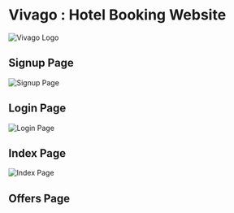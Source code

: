 # Vivago : Hotel Booking Website

![Vivago Logo](https://github.com/sgrmshrsm7/webprogramminglab/blob/master/sem3/Pract6/Images/Vivago.png)


## Signup Page
![Signup Page](https://github.com/sgrmshrsm7/webprogramminglab/blob/master/sem3/Pract6/Images/Preview/signuppreview.png)


## Login Page
![Login Page](https://github.com/sgrmshrsm7/webprogramminglab/blob/master/sem3/Pract6/Images/Preview/loginpreview.png)


## Index Page
![Index Page](https://github.com/sgrmshrsm7/webprogramminglab/blob/master/sem3/Pract6/Images/Preview/indexpreview.png)


## Offers Page

